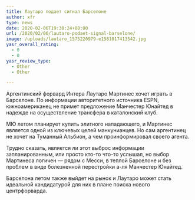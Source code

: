 ```yaml
---
title: Лаутаро подает сигнал Барселоне
author: xfr
type: news
date: 2020-02-06T19:30:24+00:00
url: /2020/02/06/lautaro-podaet-signal-barselone/
image: /uploads/lautaro_1575220979-e1581017413542.jpg
yasr_overall_rating:
  - 0
  - 0
yasr_review_type:
  - Other
  - Other

---
```

Аргентинский форвард Интера Лаутаро Мартинес хочет играть в Барселоне. По информации авторитетного источника ESPN, южноамериканец не примет предложение Манчестер Юнайтед в надежде на осуществление трансфера в каталонский клуб.

МЮ летом планирует купить элитного нападающего, и Мартинес является одной из ключевых целей манкунианцев. Но сам аргентинец не хочет на Туманный Альбион, а чем проинформировал своего агента.

Трудно сказать, является ли этот выброс информации запланированным, или просто кто-то что-то услышал, но выбор Мартинеса логичен &#8212; рядом с Месси, в теплой Барселоне и без проблем в виде болезненной перестройки а-ля Манчестер Юнайтед.

Барселона летом также выйдет на рынок и Лаутаро может стать идеальной кандидатурой для них в плане поиска нового центрфорварда.